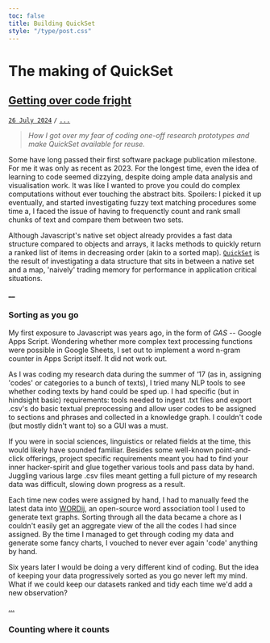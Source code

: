 ```yaml
---
toc: false
title: Building QuickSet
style: "/type/post.css"
---
```


# The making of QuickSet
## [Getting over code fright](#post)
[`26 July 2024`](#lead) `/` [`...`](#count)

> *How I got over my fear of coding one-off research prototypes and make QuickSet available for reuse.*

Some have long passed their first software package publication milestone. For me it was only as recent as 2023.
For the longest time, even the idea of learning to code seemed dizzying, despite doing ample data analysis and visualisation work.
It was like I wanted to prove you could do complex computations without ever touching the abstract bits.
Spoilers: I picked it up eventually, and started investigating fuzzy text matching procedures some time a, I faced the issue of having to frequenctly count and rank small chunks of text and compare them between two sets.

Although Javascript's native set object already provides a fast data structure compared to objects and arrays,
it lacks methods to quickly return a ranked list of items in decreasing order (akin to a sorted map).
[`QuickSet`](https://www.npmjs.com/package/@suptxt/quickset) is the result of investigating a data structure that sits in between a native set and a map,
'naively' trading memory for performance in application critical situations.

[__](#fold)

### Sorting as you go
My first exposure to Javascript was years ago, in the form of *GAS* -- Google Apps Script.
Wondering whether more complex text processing functions were possible in Google Sheets,
I set out to implement a word n-gram counter in Apps Script itself.
It did not work out.

As I was coding my research data during the summer of ‘17 (as in, assigning 'codes' or categories to a bunch of texts), I tried many NLP tools to see whether coding texts by hand could be sped up.
I had specific (but in hindsight basic) requirements: tools needed to ingest .txt files and export .csv's
do basic textual preprocessing and allow user codes to be assigned to sections and phrases and collected in a knowledge graph. 
I couldn't code (but mostly didn't want to) so a GUI was a must.

If you were in social sciences, linguistics or related fields at the time, this would likely have sounded familiar.
Besides some well-known point-and-click offerings, project specific requirements meant you had to find your inner hacker-spirit and glue together various tools and pass data by hand.
Juggling various large .csv files meant getting a full picture of my research data was difficult, slowing down progress as a result.

Each time new codes were assigned by hand, I had to manually feed the latest data into [WORDij](https://www.wordij.net/), an open-source word association tool I used to generate text graphs.
Sorting through all the data became a chore as I couldn't easily get an aggregate view of the all the codes I had since assigned.
By the time I managed to get through coding my data and generate some fancy charts, I vouched to never ever again 'code' anything by hand.

Six years later I would be doing a very different kind of coding. 
But the idea of keeping your data progressively sorted as you go never left my mind. 
What if we could keep our datasets ranked and tidy each time we'd add a new observation?

[...](#rest)

### Counting where it counts
<!--stackedit_data:
eyJoaXN0b3J5IjpbLTkxODU1MTk3NF19
-->